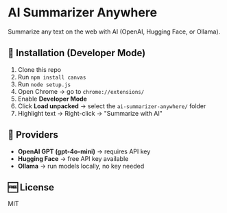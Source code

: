 # AI Summarizer Anywhere

Summarize any text on the web with AI (OpenAI, Hugging Face, or Ollama).

## 🚀 Installation (Developer Mode)
1. Clone this repo
2. Run `npm install canvas`
3. Run `node setup.js`
4. Open Chrome → go to `chrome://extensions/`
5. Enable **Developer Mode**
6. Click **Load unpacked** → select the `ai-summarizer-anywhere/` folder
7. Highlight text → Right-click → "Summarize with AI"

## 🔑 Providers
- **OpenAI GPT (gpt-4o-mini)** → requires API key
- **Hugging Face** → free API key available
- **Ollama** → run models locally, no key needed

## 🆓 License
MIT
